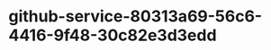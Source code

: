 github-service-80313a69-56c6-4416-9f48-30c82e3d3edd
===================================================
